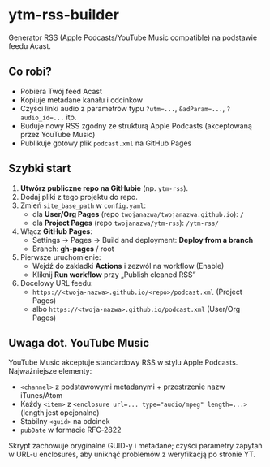 # ytm-rss-builder

Generator RSS (Apple Podcasts/YouTube Music compatible) na podstawie feedu Acast.

## Co robi?
- Pobiera Twój feed Acast
- Kopiuje metadane kanału i odcinków
- Czyści linki audio z parametrów typu `?utm=...`, `&adParam=...`, `?audio_id=...` itp.
- Buduje nowy RSS zgodny ze strukturą Apple Podcasts (akceptowaną przez YouTube Music)
- Publikuje gotowy plik `podcast.xml` na GitHub Pages

## Szybki start
1. **Utwórz publiczne repo na GitHubie** (np. `ytm-rss`).
2. Dodaj pliki z tego projektu do repo.
3. Zmień `site_base_path` w `config.yaml`:
   - dla **User/Org Pages** (repo `twojanazwa/twojanazwa.github.io`): `/`
   - dla **Project Pages** (repo `twojanazwa/ytm-rss`): `/ytm-rss/`
4. Włącz **GitHub Pages**:
   - Settings → Pages → Build and deployment: **Deploy from a branch**
   - Branch: **gh-pages** / root
5. Pierwsze uruchomienie:
   - Wejdź do zakładki **Actions** i zezwól na workflow (Enable)
   - Kliknij **Run workflow** przy „Publish cleaned RSS”
6. Docelowy URL feedu:
   - `https://<twoja-nazwa>.github.io/<repo>/podcast.xml` (Project Pages)
   - albo `https://<twoja-nazwa>.github.io/podcast.xml` (User/Org Pages)

## Uwaga dot. YouTube Music
YouTube Music akceptuje standardowy RSS w stylu Apple Podcasts. Najważniejsze elementy:
- `<channel>` z podstawowymi metadanymi + przestrzenie nazw iTunes/Atom
- Każdy `<item>` z `<enclosure url=... type="audio/mpeg" length=...>` (length jest opcjonalne)
- Stabilny `<guid>` na odcinek
- `pubDate` w formacie RFC‑2822

Skrypt zachowuje oryginalne GUID-y i metadane; czyści parametry zapytań w URL-u enclosures, aby uniknąć problemów z weryfikacją po stronie YT.
